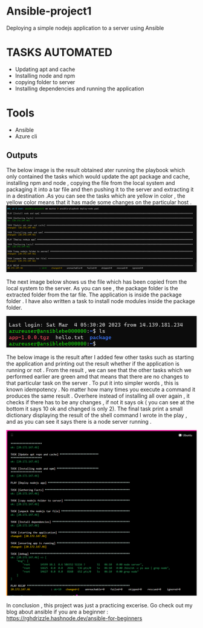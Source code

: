 # Ansible-project1
Deploying a simple nodejs application to a server using Ansible
# TASKS AUTOMATED
<ul>
<li> Updating apt and cache</li>
<li>Installing node and npm</li>
<li> copying folder to server</li>
<li> Installing dependencies and running the application</li>
</ul>

# Tools 
<ul>
<li> Ansible</li>
<li> Azure cli</li>
</ul>

<h2> Outputs </h2>
The below image is the result obtained ater running the playbook which only contained the tasks which would update the apt package and cache, installing npm and node , copying the file from the local system and packaging it into a tar file and then pushing it to the server and extracting it in a destination .As you can see the tasks which are yellow in color , the yellow color means that it has made some changes on the particular host .

<img src="https://github.com/rghdrizzle/Ansible-project1/blob/main/outputs/Screenshot%20(74).png">

The next image below shows us the file which has been copied from the local system to the server. As you can see , the package folder is the extracted folder from the tar file. The application is inside the package folder . I have also written a task to install node modules inside the package folder.

<img src="https://github.com/rghdrizzle/Ansible-project1/blob/main/outputs/Screenshot%20(75).png">

The below image is the result after I added few other tasks such as starting the application and printing out the result whether if the application is running or not .
From the result , we can see that the other tasks which we performed earlier are green amd that means that there are no changes to that particular task on the server . To put it into simpler words , this is known idempotency . No matter how many times you execute a command it produces the same result . Overhere instead of installing all over again , it checks if there has to be any changes , if not it says ok ( you can see at the bottom it says 10 ok and changed is only 2). The final task print a small dictionary displaying the result of the shell command I wrote in the play , and as you can see it says there is a node server running .

<img src="https://github.com/rghdrizzle/Ansible-project1/blob/main/outputs/Screenshot%20(76).png">

In conclusion , this project was just a practicing excerise. 
Go check out my blog about ansible if you are a beginner : https://rghdrizzle.hashnode.dev/ansible-for-beginners

